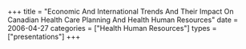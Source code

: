 +++
title = "Economic And International Trends And Their Impact On Canadian Health Care Planning And Health Human Resources"
date = 2006-04-27
categories = ["Health Human Resources"]
types = ["presentations"]
+++
